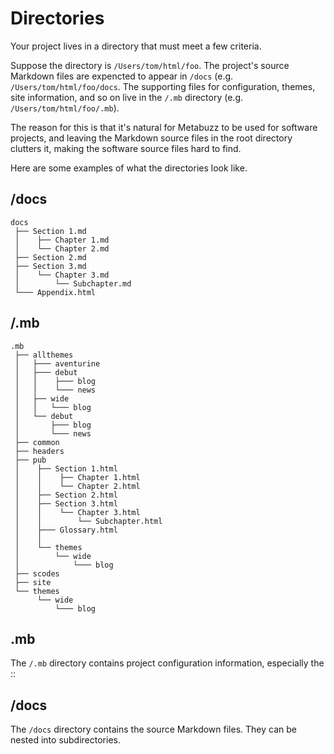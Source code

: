 # Directories

Your project lives in a directory that must meet a few
criteria. 

Suppose the directory is `/Users/tom/html/foo`. The project's source 
Markdown files are expencted to appear in `/docs` 
(e.g. `/Users/tom/html/foo/docs`. The supporting files
for configuration, themes, site information, and so
on live in the `/.mb` directory (e.g. `/Users/tom/html/foo/.mb`). 

The reason for this is that it's natural for Metabuzz to be used
for software projects, and leaving the Markdown source files
in the root directory clutters it, making the software
source files hard to find.

Here are some examples of what the directories look like.

## /docs 

```
docs
 ├── Section 1.md
 │    ├── Chapter 1.md
 │    └── Chapter 2.md
 ├── Section 2.md
 ├── Section 3.md
 │    └── Chapter 3.md
 │        └── Subchapter.md
 └─── Appendix.html
```

## /.mb

```
.mb
 ├── allthemes
 │   ├─── aventurine
 │   ├─── debut 
 │   │    ├─── blog
 │   │    └─── news
 │   ├── wide
 │   │   └─── blog
 │   └── debut 
 │       ├─── blog
 │       └─── news
 ├── common
 ├── headers
 ├── pub
 │    ├── Section 1.html
 │    │    ├── Chapter 1.html
 │    │    └── Chapter 2.html
 │    ├── Section 2.html
 │    ├── Section 3.html 
 │    │    └── Chapter 3.html
 │    │        └── Subchapter.html
 │    ├─── Glossary.html
 │    │ 
 │    └── themes
 │        └── wide
 │            └─── blog
 ├── scodes
 ├── site
 └── themes
      └── wide 
          └─── blog
```
## .mb

The `/.mb` directory contains project configuration information,
especially the ::

## /docs

The `/docs` directory contains the source Markdown files. They
can be nested into subdirectories.



